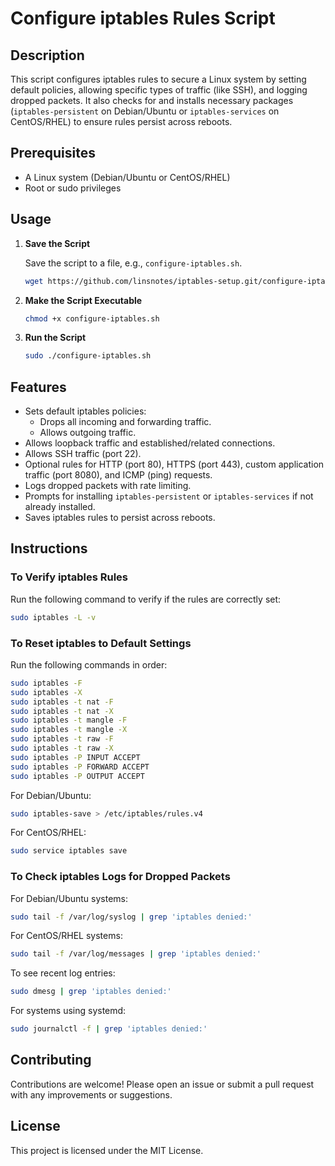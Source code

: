 # Configure iptables Rules Script

## Description

This script configures iptables rules to secure a Linux system by setting default policies, allowing specific types of traffic (like SSH), and logging dropped packets. It also checks for and installs necessary packages (`iptables-persistent` on Debian/Ubuntu or `iptables-services` on CentOS/RHEL) to ensure rules persist across reboots.

## Prerequisites

- A Linux system (Debian/Ubuntu or CentOS/RHEL)
- Root or sudo privileges

## Usage

1. **Save the Script**

   Save the script to a file, e.g., `configure-iptables.sh`.

   ```bash
   wget https://github.com/linsnotes/iptables-setup.git/configure-iptables.sh
   ```

2. **Make the Script Executable**

   ```bash
   chmod +x configure-iptables.sh
   ```

3. **Run the Script**

   ```bash
   sudo ./configure-iptables.sh
   ```

## Features

- Sets default iptables policies:
  - Drops all incoming and forwarding traffic.
  - Allows outgoing traffic.
- Allows loopback traffic and established/related connections.
- Allows SSH traffic (port 22).
- Optional rules for HTTP (port 80), HTTPS (port 443), custom application traffic (port 8080), and ICMP (ping) requests.
- Logs dropped packets with rate limiting.
- Prompts for installing `iptables-persistent` or `iptables-services` if not already installed.
- Saves iptables rules to persist across reboots.

## Instructions

### To Verify iptables Rules

Run the following command to verify if the rules are correctly set:

```bash
sudo iptables -L -v
```

### To Reset iptables to Default Settings

Run the following commands in order:

```bash
sudo iptables -F
sudo iptables -X
sudo iptables -t nat -F
sudo iptables -t nat -X
sudo iptables -t mangle -F
sudo iptables -t mangle -X
sudo iptables -t raw -F
sudo iptables -t raw -X
sudo iptables -P INPUT ACCEPT
sudo iptables -P FORWARD ACCEPT
sudo iptables -P OUTPUT ACCEPT
```

For Debian/Ubuntu:

```bash
sudo iptables-save > /etc/iptables/rules.v4
```

For CentOS/RHEL:

```bash
sudo service iptables save
```

### To Check iptables Logs for Dropped Packets

For Debian/Ubuntu systems:

```bash
sudo tail -f /var/log/syslog | grep 'iptables denied:'
```

For CentOS/RHEL systems:

```bash
sudo tail -f /var/log/messages | grep 'iptables denied:'
```

To see recent log entries:

```bash
sudo dmesg | grep 'iptables denied:'
```

For systems using systemd:

```bash
sudo journalctl -f | grep 'iptables denied:'
```

## Contributing

Contributions are welcome! Please open an issue or submit a pull request with any improvements or suggestions.

## License

This project is licensed under the MIT License.
